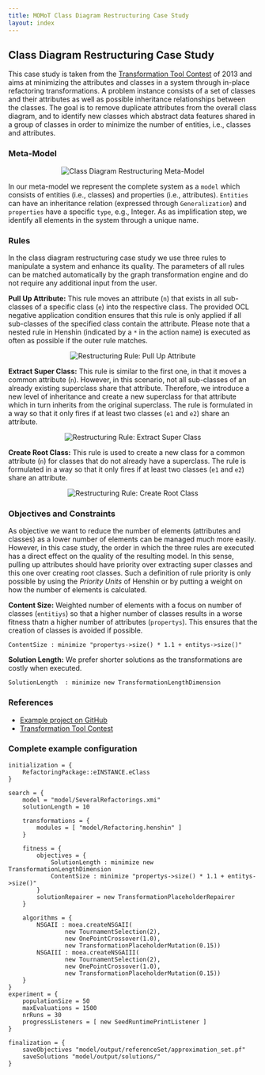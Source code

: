 ```yaml
---
title: MOMoT Class Diagram Restructuring Case Study
layout: index
---
```


## Class Diagram Restructuring Case Study
This case study is taken from the [Transformation Tool Contest](http://www.transformation-tool-contest.eu/) of 2013 and aims at minimizing the attributes and classes in a system through in-place refactoring transformations. 
A problem instance consists of a set of classes and their attributes as well as possible inheritance relationships between the classes.
The goal is to remove duplicate attributes from the overall class diagram, and to identify new classes which abstract data features shared in a group of classes in order to minimize the number of entities, i.e., classes and attributes.

### Meta-Model
<div style="text-align:center">
<img src="http://martin-fleck.github.io/momot/images/casestudy/restructuring/restructuring_mm.svg" alt="Class Diagram Restructuring Meta-Model" />
</div>

In our meta-model we represent the complete system as a ``model`` which consists of entities (i.e., classes) and properties (i.e., attributes). ``Entities`` can have an inheritance relation (expressed through ``Generalization``) and ``properties`` have a specific ``type``, e.g., Integer.
As as implification step, we identify all elements in the system through a unique name. 

### Rules
In the class diagram restructuring case study we use three rules to manipulate a system and enhance its quality. 
The parameters of all rules can be matched automatically by the graph transformation engine and do not require any additional input from the user.

**Pull Up Attribute:** 
This rule moves an attribute (``n``) that exists in all sub-classes of a specific class (``e``) into the respective class. 
The provided OCL negative application condition ensures that this rule is only applied if all sub-classes of the specified class contain the attribute.
Please note that a nested rule in Henshin (indicated by a ``*`` in the action name) is executed as often as possible if the outer rule matches.

<div style="text-align:center">
<img src="http://martin-fleck.github.io/momot/images/casestudy/restructuring/restructuring_rule_pullUpAttribute.svg" alt="Restructuring Rule: Pull Up Attribute" />
</div>

**Extract Super Class:**
This rule is similar to the first one, in that it moves a common attribute (``n``).
However, in this scenario, not all sub-classes of an already existing superclass share that attribute.
Therefore, we introduce a new level of inheritance and create a new superclass for that attribute which in turn inherits from the original superclass.
The rule is formulated in a way so that it only fires if at least two classes (``e1`` and ``e2``) share an attribute.

<div style="text-align:center">
<img src="http://martin-fleck.github.io/momot/images/casestudy/restructuring/restructuring_rule_extractSuperClass.svg" alt="Restructuring Rule: Extract Super Class" />
</div>

**Create Root Class:** 
This rule is used to create a new class for a common attribute (``n``) for classes that do not already have a superclass. 
The rule is formulated in a way so that it only fires if at least two classes (``e1`` and ``e2``) share an attribute.

<div style="text-align:center">
<img src="http://martin-fleck.github.io/momot/images/casestudy/restructuring/restructuring_rule_createRootClass.svg" alt="Restructuring Rule: Create Root Class" />
</div> 


### Objectives and Constraints
As objective we want to reduce the number of elements (attributes and classes) as a lower number of elements can be managed much more easily. 
However, in this case study, the order in which the three rules are executed has a direct effect on the quality of the resulting model.
In this sense, pulling up attributes should have priority over extracting super classes and this one over creating root classes.
Such a definition of rule priority is only possible by using the *Priority Units* of Henshin or by putting a weight on how the number of elements is calculated.

**Content Size:** 
Weighted number of elements with a focus on number of classes (``entitiys``) so that a higher number of classes results in a worse fitness thatn a higher number of attributes (``propertys``).
This ensures that the creation of classes is avoided if possible.

```
ContentSize : minimize "propertys->size() * 1.1 + entitys->size()"
```

**Solution Length:** We prefer shorter solutions as the transformations are costly when executed.

```
SolutionLength 	: minimize new TransformationLengthDimension
```

### References
* [Example project on GitHub](https://github.com/martin-fleck/momot/tree/master/projects/at.ac.tuwien.big.momot.examples.refactoring)
* [Transformation Tool Contest](http://www.transformation-tool-contest.eu/)

### Complete example configuration
```
initialization = {
	RefactoringPackage::eINSTANCE.eClass
}

search = {
	model = "model/SeveralRefactorings.xmi"
	solutionLength = 10
	
	transformations = {
		modules = [ "model/Refactoring.henshin" ]
	}
	
	fitness = {
		objectives = {
			SolutionLength : minimize new TransformationLengthDimension
			ContentSize : minimize "propertys->size() * 1.1 + entitys->size()"
		}
		solutionRepairer = new TransformationPlaceholderRepairer
	}
	
	algorithms = {
		NSGAII : moea.createNSGAII(
				new TournamentSelection(2),
				new OnePointCrossover(1.0),  
				new TransformationPlaceholderMutation(0.15))
		NSGAIII : moea.createNSGAIII(
				new TournamentSelection(2),
				new OnePointCrossover(1.0),  
				new TransformationPlaceholderMutation(0.15))
	}
}
experiment = {
	populationSize = 50
	maxEvaluations = 1500
	nrRuns = 30
	progressListeners = [ new SeedRuntimePrintListener ]
}

finalization = {
	saveObjectives "model/output/referenceSet/approximation_set.pf"
	saveSolutions "model/output/solutions/"
}
```
